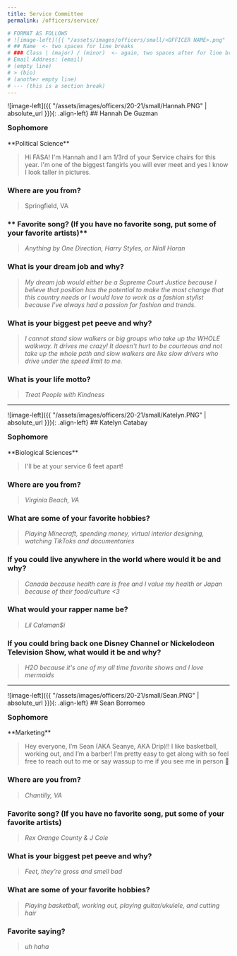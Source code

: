 ```yaml
---
title: Service Committee
permalink: /officers/service/

# FORMAT AS FOLLOWS
# ![image-left]({{ "/assets/images/officers/small/<OFFICER NAME>.png" | absolute_url }}){: .align-left}
# ## Name  <- two spaces for line breaks
# ### Class | (major) / (minor)  <- again, two spaces after for line breaks
# Email Address: (email)
# (empty line)
# > (bio)
# (another empty line)
# --- (this is a section break)
---
```

<div id="Hannah"></div>
![image-left]({{ "/assets/images/officers/20-21/small/Hannah.PNG" | absolute_url }}){: .align-left}
## Hannah De Guzman
<p style="margin-bottom: 0.45em; padding: 0">
<a href="https://www.instagram.com/haaannie/" style="margin: 0; padding: 0"><i class="fa fa-2x fa-fw fa-instagram" style="color: #494e48"></i></a>
<a href="mailto:hdeguzman3@vt.edu" style="margin: 0; padding: 0"><i class="fa fa-2x fa-fw fa-envelope" style="color: #494e48"></i></a></p>
<h3 style="margin-top: 0">Sophomore</h3>
**Political Science**  

> Hi FASA! I'm Hannah and I am 1/3rd of your Service chairs for this year. I'm one of the biggest fangirls you will ever meet and yes I know I look taller in pictures. 

### **Where are you from?**
> Springfield, VA

### ** Favorite song? (If you have no favorite song, put some of your favorite artists)**

> *Anything by One Direction, Harry Styles, or Niall Horan*

### **What is your dream job and why?**

> *My dream job would either be a Supreme Court Justice because I believe that position has the potential to make the most change that this country needs or I would love to work as a fashion stylist because I've always had a passion for fashion and trends.*

### **What is your biggest pet peeve and why?**

> *I cannot stand slow walkers or big groups who take up the WHOLE walkway. It drives me crazy! It doesn't hurt to be courteous and not take up the whole path and slow walkers are like slow drivers who drive under the speed limit to me.*

### **What is your life motto?**

> *Treat People with Kindness*

---
<div id="Katelyn"></div>
![image-left]({{ "/assets/images/officers/20-21/small/Katelyn.PNG" | absolute_url }}){: .align-left}
## Katelyn Catabay
<p style="margin-bottom: 0.45em; padding: 0">
<a href="https://www.instagram.com/k.r.c/" style="margin: 0; padding: 0"><i class="fa fa-2x fa-fw fa-instagram" style="color: #494e48"></i></a>
<a href="mailto:katelynrc@vt.edu" style="margin: 0; padding: 0"><i class="fa fa-2x fa-fw fa-envelope" style="color: #494e48"></i></a></p>
<h3 style="margin-top: 0">Sophomore</h3>
**Biological Sciences**

> I'll be at your service 6 feet apart! 

### **Where are you from?**
> *Virginia Beach, VA*

### **What are some of your favorite hobbies?**

> *Playing Minecraft, spending money, virtual interior designing, watching TikToks and documentaries*

### **If you could live anywhere in the world where would it be and why?**

> *Canada because health care is free and I value my health or Japan because of their food/culture <3*

### **What would your rapper name be?**

> *Lil Calaman$i*

### **If you could bring back one Disney Channel or Nickelodeon Television Show, what would it be and why?**

> *H2O because it's one of my all time favorite shows and I love mermaids*


---
<div id="Sean"></div>
![image-left]({{ "/assets/images/officers/20-21/small/Sean.PNG" | absolute_url }}){: .align-left}
## Sean Borromeo
<p style="margin-bottom: 0.45em; padding: 0">
<a href="https://www.instagram.com/seanyee.west/" style="marg OPIKIK=0-==-IOP[[PKZCVBTGYUI  in: 0; padding: 0"><i class="fa fa-2x fa-fw fa-instagram" style="color: #494e48"></i></a>
<a href="https://twitter.com/seanyee_west/" style="color: #494e48"><i class="fa fa-2x fa-fw fa-twitter"></i></a>
<a href="mailto:seanborromeo@vt.edu" style="margin: 0; padding: 0"><i class="fa fa-2x fa-fw fa-envelope" style="color: #494e48"></i></a></p>
<h3 style="margin-top: 0">Sophomore</h3>
**Marketing**

> Hey everyone, I’m Sean (AKA Seanye, AKA Drip)!! I like basketball, working out, and I’m a barber! I’m pretty easy to get along with so feel free to reach out to me or say wassup to me if you see me in person 🤩

### **Where are you from?**
> *Chantilly, VA*

### **Favorite song? (If you have no favorite song, put some of your favorite artists)**

> *Rex Orange County & J Cole*

### **What is your biggest pet peeve and why?**

> *Feet, they’re gross and smell bad*

### **What are some of your favorite hobbies?**

> *Playing basketball, working out, playing guitar/ukulele, and cutting hair*

### **Favorite saying?**

> *uh haha*
